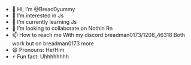 - 👋 Hi, I’m @Bread0yummy
- 👀 I’m interested in Js
- 🌱 I’m currently learning Js
- 💞️ I’m looking to collaborate on Nothin Rn
- 📫 How to reach me With my discord breadman0173/1208_46318 Both work but on breadman0173 more
- 😄 Pronouns: He/Him
- ⚡ Fun fact: Uhhhhhhhh
